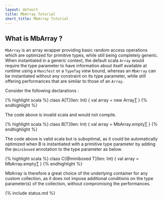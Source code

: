```yaml
---
layout: default
title: MbArray Tutorial
short_title: MbArray Tutorial
---
```


## What is MbArray ?

`MbArray` is an array wrapper providing basic random access operations which are optimized for primitive types, while still being completely generic. When instantiated in a generic context, the default scala `Array` would require the type parameter to have information about itself available at runtime using a `Manifest` or a `TypeTag` view bound, whereas an `MbArray` can be instantiated without any constraint on its type parameter, while still offering performances that are similar to those of an `Array`. 

Consider the following declarations :

{% highlight scala %}
class A[T](len: Int) {
    val array = new Array[T](len)
}
{% endhighlight %}

The code above is invalid scala and would not compile.

{% highlight scala %}
class B[T](len: Int) {
    val array = MbArray.empty[T](len)
}
{% endhighlight %}

The code above is valid scala but is suboptimal, as it could be automatically optimized when B is instantiated with a primitive type parameter by adding the `@miniboxed` annotation to the type parameter as below.

{% highlight scala %}
class C[@miniboxed T](len: Int) {
    val array = MbArray.empty[T](len)
}
{% endhighlight %}

MbArray is therefore a great choice of the underlying container for any custom collection, as it does not impose additional conditions on the type parameter(s) of the collection, without compromising the performances.

{% include status.md %}
